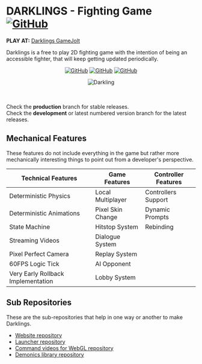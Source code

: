 # DARKLINGS - Fighting Game [![GitHub](https://img.shields.io/badge/ABYSSALS_STUDIOS-blueviolet.svg?logo=data:image/png;base64,iVBORw0KGgoAAAANSUhEUgAAABAAAAAQCAYAAAAf8/9hAAAAAXNSR0IArs4c6QAAANBJREFUOI2lk8ENwyAMRR+fjhJxyCQMgDJ6tgF6iSNDkkptLSERm/9sjBNwJgmA1hqSuo+11oKPnxovLqUAdEm91opfB7CXUs5EQ+Zt25DUzSQNy/uPs/fiJ5H3eYjdq9daiTGyrmsA2Pe911oBbv0xRoBgVfhMl2qeYodWnggwdH+ybhVZY18+aiXfffu9S8YAMPJ8yANm//CgOecQYxxAJjZ/zjlcLvZvEwfYsiyXBE8xSZ8HKaVESolPg3SSfh5lX45BvGAGzuIwQ+C73/kNL939fYMqg7wAAAAASUVORK5CYII=)](https://gamejolt.com/games/darklings/640842)

<b>PLAY AT:</b> [Darklings GameJolt](https://gamejolt.com/games/darklings/640842)

Darklings is a free to play 2D fighting game with the intention of being an accessible fighter, that will keep getting updated periodically.
<div align="center">

[![GitHub](https://img.shields.io/badge/unity_version-2021.3.12-blue)](https://unity3d.com/get-unity/download/archive)
[![GitHub](https://img.shields.io/badge/game_version-0.2.8-brightgreen)](https://gamejolt.com/games/darklings/640842)
[![GitHub](https://img.shields.io/badge/game_views-1.1k-orange)](https://gamejolt.com/games/darklings/640842)
</div>

<p align="center">
  <img src="https://media3.giphy.com/media/JGw9y4Pn1490O3VkxT/giphy.gif?cid=790b7611da446f3f7c5f25b646b16cccdb4f401cdea30cc5&rid=giphy.gif&ct=s" alt="Darkling" />
</p>


<br />
<br />
Check the <b>production</b> branch for stable releases. <br />
Check the <b>development</b> or latest numbered version branch for the latest releases.

## Mechanical Features
These features do not include everything in the game but rather more mechanically interesting things to point out from a developer's perspective. 

**Technical Features**|**Game Features**|**Controller Features**                      
  ------------------|  ------------------|  ------------------|
Deterministic Physics|Local Multiplayer|Controllers Support
Deterministic Animations|Pixel Skin Change|Dynamic Prompts
State Machine|Hitstop System|Rebinding
Streaming Videos|Dialogue System|
Pixel Perfect Camera|Replay System|
60FPS Logic Tick|AI Opponent|
Very Early Rollback Implementation|Lobby System|


## Sub Repositories
These are the sub-repositories that help in one way or another to make Darklings.

 * [Website repository](https://github.com/kidagine/Darklings-Website) <br>
 * [Launcher repository](https://github.com/kidagine/Darklings-Launcher) <br>
 * [Command videos for WebGL repository](https://github.com/kidagine/Darklings-CommandListVideos) <br>
 * [Demonics library repository](https://github.com/kidagine/Demonics-Base-UnityLibrary) <br>


